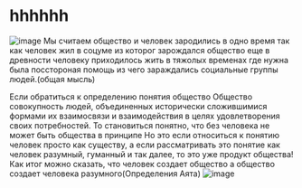 # hhhhhh
![image](https://github.com/user-attachments/assets/a3606287-bfa2-4bfd-a6b9-b94ce318d05e)
Мы считаем общество и человек зародились в одно время так как человек жил в соцуме из которог зарождался общество
еще в древности человеку приходилось жить в тяжолых временах где нужна была посстороная помощь из чего зараждались социальные группы людей.(общая мысль)

Если обратиться к определению понятия общество
Общество совокупность людей, объединенных исторически сложившимися формами их взаимосвязи и взаимодействия в целях удовлетворения своих потребностей. 
То становиться понятно, что без человека не может быть общества в принципе
Но это если относиться к понятию человек просто как существу, а если рассматривать это понятие как человек разумный, гуманный и так далее, то это уже продукт общества! 
Как итог можно сказать, что человек создает общество а общество создает человека разумного(Определения Аята)
![image](https://github.com/user-attachments/assets/b37f6488-f073-4249-9ece-5018bc5cf666)
